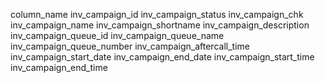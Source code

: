column_name
inv_campaign_id
inv_campaign_status
inv_campaign_chk
inv_campaign_name
inv_campaign_shortname
inv_campaign_description
inv_campaign_queue_id
inv_campaign_queue_name
inv_campaign_queue_number
inv_campaign_aftercall_time
inv_campaign_start_date
inv_campaign_end_date
inv_campaign_start_time
inv_campaign_end_time
